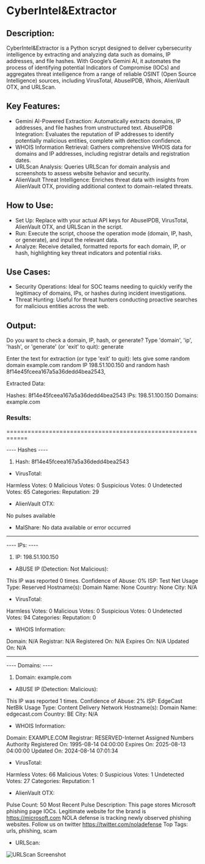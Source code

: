 # CyberIntel&Extractor

## Description:
CyberIntel&Extractor is a Python scrypt designed to deliver  cybersecurity intelligence by extracting and analyzing data such as domains, IP addresses, and file hashes. With Google’s Gemini AI, it automates the process of identifying potential Indicators of Compromise (IOCs) and aggregates threat intelligence from a range of reliable OSINT (Open Source Intelligence) sources, including VirusTotal, AbuseIPDB, Whois, AlienVault OTX, and URLScan.

## Key Features:

- Gemini AI-Powered Extraction: Automatically extracts domains, IP addresses, and file hashes from unstructured text.
AbuseIPDB Integration: Evaluates the reputation of IP addresses to identify potentially malicious entities, complete with detection confidence.
- WHOIS Information Retrieval: Gathers comprehensive WHOIS data for domains and IP addresses, including registrar details and registration dates.
- URLScan Analysis: Queries URLScan for domain analysis and screenshots to assess website behavior and security.
- AlienVault Threat Intelligence: Enriches threat data with insights from AlienVault OTX, providing additional context to domain-related threats.

## How to Use:

- Set Up: Replace with your actual API keys for AbuseIPDB, VirusTotal, AlienVault OTX, and URLScan in the script.
- Run: Execute the script, choose the operation mode (domain, IP, hash, or generate), and input the relevant data.
- Analyze: Receive detailed, formatted reports for each domain, IP, or hash, highlighting key threat indicators and potential risks.

## Use Cases:

- Security Operations: Ideal for SOC teams needing to quickly verify the legitimacy of domains, IPs, or hashes during incident investigations.
- Threat Hunting: Useful for threat hunters conducting proactive searches for malicious entities across the web.

## Output:

Do you want to check a domain, IP, hash, or generate? Type 'domain', 'ip', 'hash', or 'generate' (or 'exit' to quit): generate

Enter the text for extraction (or type 'exit' to quit): 
lets give some random domain example.com  random IP 198.51.100.150 and random hash 8f14e45fceea167a5a36dedd4bea2543, 

Extracted Data:

Hashes: 8f14e45fceea167a5a36dedd4bea2543
IPs: 198.51.100.150
Domains: example.com

### Results:
============================================================

---- Hashes ----

1. Hash: 8f14e45fceea167a5a36dedd4bea2543

- VirusTotal:

Harmless Votes: 0
Malicious Votes: 0
Suspicious Votes: 0
Undetected Votes: 65
Categories: 
Reputation: 29

- AlienVault OTX:

No pulses available

- MalShare: No data available or error occurred

____________________________________________________________


 ---- IPs: ---- 
 
1. IP: 198.51.100.150

- ABUSE IP (Detection: Not Malicious):

This IP was reported 0 times.
Confidence of Abuse: 0%
ISP: Test Net
Usage Type: Reserved
Hostname(s): 
Domain Name: None
Country: None
City: N/A

- VirusTotal:

Harmless Votes: 0
Malicious Votes: 0
Suspicious Votes: 0
Undetected Votes: 94
Categories: 
Reputation: 0

- WHOIS Information:

Domain: N/A
Registrar: N/A
Registered On: N/A
Expires On: N/A
Updated On: N/A

____________________________________________________________


 ---- Domains: ---- 
 
1. Domain: example.com

- ABUSE IP (Detection: Malicious):

This IP was reported 1 times.
Confidence of Abuse: 2%
ISP: EdgeCast NetBlk
Usage Type: Content Delivery Network
Hostname(s): 
Domain Name: edgecast.com
Country: BE
City: N/A

- WHOIS Information:

Domain: EXAMPLE.COM
Registrar: RESERVED-Internet Assigned Numbers Authority
Registered On: 1995-08-14 04:00:00
Expires On: 2025-08-13 04:00:00
Updated On: 2024-08-14 07:01:34

- VirusTotal:

Harmless Votes: 66
Malicious Votes: 0
Suspicious Votes: 1
Undetected Votes: 27
Categories: 
Reputation: 1

- AlienVault OTX:

Pulse Count: 50
Most Recent Pulse Description: This page stores Microsoft phishing page IOCs. Legitimate website for the brand is https://microsoft.com
NOLA defense is tracking newly observed phishing websites. Follow us on twitter https://twitter.com/noladefense
Top Tags: urls, phishing, scam

- URLScan:

![URLScan Screenshot](https://urlscan.io/screenshots/90776ae5-832f-4f63-80c0-dd2ef609674a.png)

